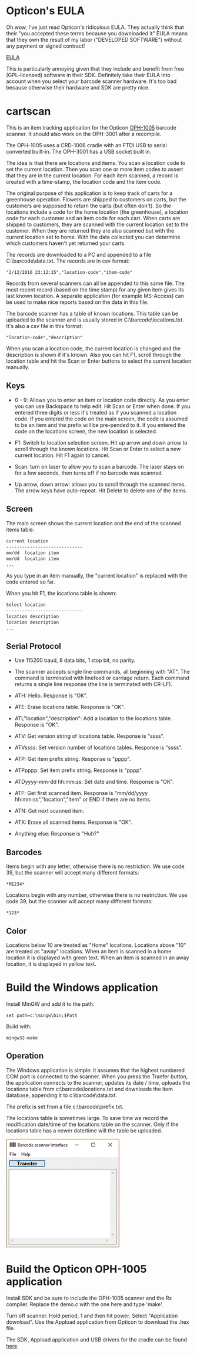 # Opticon's EULA

Oh wow, I've just read Opticon's ridiculous EULA.  They actually think that
their "you accepted these terms because you downloaded it" EULA means that
they own the result of my labor ("DEVELOPED SOFTWARE") without any payment
or signed contract!

[EULA](http://www.opticonusa.com/downloads/documents/Opticon_End_User_License_Agreement.pdf)

This is particularly annoying given that they include and benefit from free
(GPL-licensed) software in their SDK.  Definitely take their EULA into
account when you select your barcode scanner hardware.  It's too bad because
otherwise their hardware and SDK are pretty nice.

# cartscan

This is an item tracking application for the Opticon [OPH-1005](http://www.opticonusa.com/products/handheld-solutions/oph-1005.html)
barcode scanner.  It should also work on the OPH-3001 after a recompile.

The OPH-1005 uses a CRD-1006 cradle with an FTDI USB to serial converted
built-in.  The OPH-3001 has a USB socket built in.

The idea is that there are locations and items.  You scan a location code to
set the current location.  Then you scan one or more item codes to assert
that they are in the current location.  For each item scanned, a record is
created with a time-stamp, the location code and the item code.

The original purpose of this application is to keep track of carts for a
greenhouse operation.  Flowers are shipped to customers on carts, but the
customers are supposed to return the carts (but often don't).  So the
locations include a code for the home location (the greenhouse), a location
code for each customer and an item code for each cart.  When carts are
shipped to customers, they are scanned with the current location set to the
customer.  When they are returned they are also scanned but with the current
location set to home.  With the data collected you can determine which
customers haven't yet returned your carts.

The records are downloaded to a PC and appended to a file
C:\\barcode\\data.txt.  The records are in csv format:

	"2/12/2016 23:12:15","location-code","item-code"

Records from several scanners can all be appended to this same file.  The
most recent record (based on the time stamp) for any given item gives its
last known location.  A separate application (for example MS-Access) can be
used to make nice reports based on the data in this file.

The barcode scanner has a table of known locations.  This table can be
uploaded to the scanner and is usually stored in C:\\barcode\\locations.txt. 
It's also a csv file in this format:

	"location-code","description"

When you scan a location code, the current location is changed and the
description is shown if it's known.  Also you can hit F1, scroll through the
location table and hit the Scan or Enter buttons to select the current
location manually.

## Keys

* 0 - 9:  Allows you to enter an item or location code directly.  As you enter you can use Backspace to help edit.  Hit Scan or Enter when done.  If you entered three digits or less it's treated as if you scanned a location code.  If you entered the code on the main screen, the code is assumed to be an item and the prefix will be pre-pended to it.  If you entered the code on the locations screen, the new location is selected.

* F1: Switch to location selection screen.  Hit up arrow and down arrow to scroll through the known locations.  Hit Scan or Enter to select a new current location.  Hit F1 again to cancel.

* Scan: turn on laser to allow you to scan a barcode.  The laser stays on for a few seconds, then turns off if no barcode was scanned.

* Up arrow, down arrow: allows you to scroll through the scanned items.  The arrow keys have auto-repeat.  Hit Delete to delete one of the items.


## Screen

The main screen shows the current location and the end of the scanned items table:

	current location
	-----------------------------
	mm/dd  location item
	mm/dd  location item
	...

As you type in an item manually, the "current location" is replaced with the
code entered so far.

When you hit F1, the locations table is shown:

	Select location
	-----------------------------
	location description
	location description
	...

## Serial Protocol

* Use 115200 baud, 8 data bits, 1 stop bit, no parity.

* The scanner accepts single line commands, all beginning with "AT".  The command is terminated with linefeed or carriage return.  Each command returns a single line response (the line is terminated with CR-LF).

* ATH: Hello.  Response is "OK".

* ATE: Erase locations table.  Response is "OK".

* ATL"location","description": Add a location to the locations table.  Response is "OK".

* ATV: Get version string of locations table.  Response is "ssss".

* ATVssss: Set version number of locations tables.  Response is "ssss".

* ATP: Get item prefix string.  Response is "pppp".

* ATPpppp: Set item prefix string.  Response is "pppp".

* ATDyyyy-mm-dd hh:mm:ss: Set date and time.  Response is "OK".

* ATF: Get first scanned item.  Response is "mm/dd/yyyy hh:mm:ss","location","item" or END if there are no items.

* ATN: Get next scanned item.

* ATX: Erase all scanned items.  Response is "OK".

* Anything else: Response is "Huh?"


## Barcodes

Items begin with any letter, otherwise there is no restriction.  We use code
39, but the scanner will accept many different formats:

	*M1234*

Locations begin with any number, otherwise there is no restriction.  We use
code 39, but the scanner will accept many different formats:

	*123*

## Color

Locations below 10 are treated as "Home" locations.  Locations above "10"
are treated as "away" locations.  When an item is scanned in a home location
it is displayed with green text.  When an item is scanned in an away
location, it is displayed in yellow text.

# Build the Windows application

Install MinGW and add it to the path:

	set path=c:\mingw\bin;$Path

Build with:

	mingw32-make

## Operation

The Windows application is simple: it assumes that the highest numbered
COM port is connected to the scanner.  When you press the Tranfer button, the
application connects to the scanner, updates its date / time, uploads the locations
table from c:\\barcode\\locations.txt and downloads the item database, appending
it to c:\\barcode\\data.txt.

The prefix is set from a file c:\\barcode\\prefix.txt.

The locations table is sometimes large.  To save time we record the
modification date/time of the locations table on the scanner.  Only if the
locations table has a newer date/time will the table be uploaded.

![App](app.gif)

# Build the Opticon OPH-1005 application

Install SDK and be sure to include the OPH-1005 scanner and the Rx compiler. 
Replace the demo.c with the one here and type 'make'.

Turn off scanner.  Hold period, 1 and then hit power.  Select "Application
download".  Use the Appload application from Opticon to download the .hex
file.

The SDK, Appload application and USB drivers for the cradle can be found [here](http://old.opticon.com/opticon-software-download--01000000000018.aspx).
